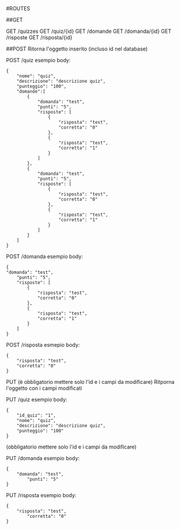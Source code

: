 #ROUTES

##GET

GET /quizzes
GET /quiz/{id}
GET /domande
GET /domanda/{id}
GET /risposte
GET /risposta/{id}


##POST
Ritorna l'oggetto inserito (incluso id nel database)

POST /quiz
esempio body:
```
{
    "nome": "quiz",
    "descrizione": "descrizione quiz",
    "punteggio": "100",
    "domande":[
        {
            "domanda": "test",
            "punti": "5",
            "risposte": [
                {
                    "risposta": "test",
                    "corretta": "0"
                },
                {
                    "risposta": "test",
                    "corretta": "1"
                }
            ]
        },
        {
            "domanda": "test",
            "punti": "5",
            "risposte": [
                {
                    "risposta": "test",
                    "corretta": "0"
                },
                {
                    "risposta": "test",
                    "corretta": "1"
                }
            ]
        }
    ]
}
```


POST /domanda
esempio body:
```
{
"domanda": "test",
    "punti": "5",
    "risposte": [
        {
            "risposta": "test",
            "corretta": "0"
        },
        {
            "risposta": "test",
            "corretta": "1"
        }
    ]
}
```

POST /risposta
esmepio body:
```
{
    "risposta": "test",
	"corretta": "0"
}
```





PUT
(è obbligatorio mettere solo l'id e i campi da modificare)
Ritporna l'oggetto con i campi modificati

PUT /quiz
esempio body:
```
{
	"id_quiz": "1",
	"nome": "quiz",
	"descrizione": "descrizione quiz",
	"punteggio": "100"
}
```
(obbligatorio mettere solo l'id e i campi da modificare)


PUT /domanda
esempio body:
```
{
	"domanda": "test",
        "punti": "5"
}
```

PUT /risposta
esempio body:
```
{
	"risposta": "test",
        "corretta": "0"
}
```
